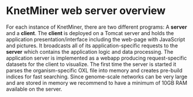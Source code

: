 KnetMiner web server overview
================================

For each instance of KnetMiner, there are two different programs: A **server** and a **client**. The **client**  is deployed on a Tomcat server and holds the application presentation/interface including the web-page with JavaScript and pictures. It broadcasts all of its application-specific requests to the **server** which contains the application logic and data processing. The application server is implemented as a webapp producing request-specific datasets for the client to visualize. The first time the server is started it parses the organism-specific OXL file into memory and creates pre-build indices for fast searching. Since genome-scale networks can be very large and are stored in memory we recommend to have a minimum of 10GB RAM available on the server.